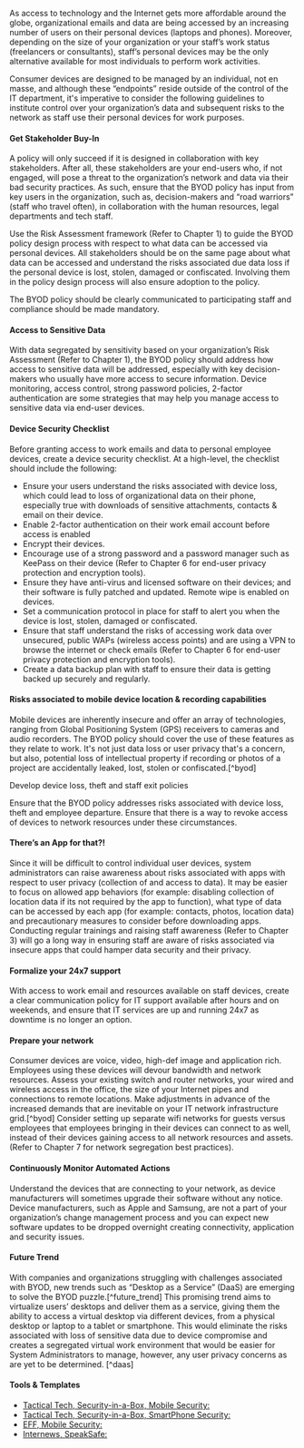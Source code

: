 
As access to technology and the Internet gets more affordable around the globe, organizational emails and data are being accessed by an increasing number of users on their personal devices (laptops and phones). Moreover, depending on the size of your organization or your staff’s work status (freelancers or consultants), staff’s personal devices may be the only alternative available for most individuals to perform work activities.

Consumer devices are designed to be managed by an individual, not en masse, and although these “endpoints” reside outside of the control of the IT department, it's imperative to consider the following guidelines to institute control over your organization’s data and subsequent risks to the network as staff use their personal devices for work purposes.

#### Get Stakeholder Buy-In ####

A policy will only succeed if it is designed in collaboration with key stakeholders. After all, these stakeholders are your end-users who, if not engaged, will pose a threat to the organization’s network and data via their bad security practices. As such, ensure that the BYOD policy has input from key users in the organization, such as, decision-makers and “road warriors” (staff who travel often), in collaboration with the human resources, legal departments and tech staff.

Use the Risk Assessment framework (Refer to Chapter 1) to guide the BYOD policy design process with respect to what data can be accessed via personal devices. All stakeholders should be on the same page about what data can be accessed and understand the risks associated due data loss if the personal device is lost, stolen, damaged or confiscated. Involving them in the policy design process will also ensure adoption to the policy.

The BYOD policy should be clearly communicated to participating staff and compliance should be made mandatory.

#### Access to Sensitive Data ####

With data segregated by sensitivity based on your organization’s Risk Assessment (Refer to Chapter 1), the BYOD policy should address how access to sensitive data will be addressed, especially with key decision-makers who usually have more access to secure information. Device monitoring, access control, strong password policies, 2-factor authentication are some strategies that may help you manage access to sensitive data via end-user devices.

#### Device Security Checklist ####

Before granting access to work emails and data to personal employee devices, create a device security checklist. At a high-level, the checklist should include the following:

- Ensure your users understand the risks associated with device loss, which could lead to loss of organizational data on their phone, especially true with downloads of sensitive attachments, contacts & email on their device.
- Enable 2-factor authentication on their work email account before access is enabled
- Encrypt their devices.
- Encourage use of a strong password and a password manager such as KeePass on their device (Refer to Chapter 6 for end-user privacy protection and encryption tools).
- Ensure they have anti-virus and licensed software on their devices; and their software is fully patched and updated. Remote wipe is enabled on devices.
- Set a communication protocol in place for staff to alert you when the device is lost, stolen, damaged or confiscated.
- Ensure that staff understand the risks of accessing work data over unsecured, public WAPs (wireless access points) and are using a VPN to browse the internet or check emails (Refer to Chapter 6 for end-user privacy protection and encryption tools).
- Create a data backup plan with staff to ensure their data is getting backed up securely and regularly.

#### Risks associated to mobile device location & recording capabilities ####

Mobile devices are inherently insecure and offer an array of technologies, ranging from Global Positioning System (GPS) receivers to cameras and audio recorders. The BYOD policy should cover the use of these features as they relate to work. It's not just data loss or user privacy that's a concern, but also, potential loss of intellectual property if recording or photos of a project are accidentally leaked, lost, stolen or confiscated.[^byod]

Develop device loss, theft and staff exit policies

Ensure that the BYOD policy addresses risks associated with device loss, theft and employee departure. Ensure that there is a way to revoke access of devices to network resources under these circumstances.

#### There’s an App for that?! ####

Since it will be difficult to control individual user devices, system administrators can raise awareness about risks associated with apps with respect to user privacy (collection of and access to data). It may be easier to focus on allowed app behaviors (for example: disabling collection of location data if its not required by the app to function), what type of data can be accessed by each app (for example: contacts, photos, location data) and precautionary measures to consider before downloading apps. Conducting regular trainings and raising staff awareness (Refer to Chapter 3) will go a long way in ensuring staff are aware of risks associated via insecure apps that could hamper data security and their privacy.

#### Formalize your 24x7 support ####

With access to work email and resources available on staff devices, create a clear communication policy for IT support available after hours and on weekends, and ensure that IT services are up and running 24x7 as downtime is no longer an option.

#### Prepare your network ####

Consumer devices are voice, video, high-def image and application rich. Employees using these devices will devour bandwidth and network resources. Assess your existing switch and router networks, your wired and wireless access in the office, the size of your Internet pipes and connections to remote locations. Make adjustments in advance of the increased demands that are inevitable on your IT network infrastructure grid.[^byod] Consider setting up separate wifi networks for guests versus employees that employees bringing in their devices can connect to as well, instead of their devices gaining access to all network resources and assets. (Refer to Chapter 7 for network segregation best practices).

#### Continuously Monitor Automated Actions ####

Understand the devices that are connecting to your network, as device manufacturers will sometimes upgrade their software without any notice. Device manufacturers, such as Apple and Samsung, are not a part of your organization’s change management process and you can expect new software updates to be dropped overnight creating connectivity, application and security issues.

#### Future Trend ####

With companies and organizations struggling with challenges associated with BYOD, new trends such as “Desktop as a Service” (DaaS) are emerging to solve the BYOD puzzle.[^future_trend] This promising trend aims to virtualize users’ desktops and deliver them as a service, giving them the ability to access a virtual desktop via different devices, from a physical desktop or laptop to a tablet or smartphone. This would eliminate the risks associated with loss of sensitive data due to device compromise and creates a segregated virtual work environment that would be easier for System Administrators to manage, however, any user privacy concerns as are yet to be determined. [^daas]


#### Tools & Templates ####

- [Tactical Tech, Security-in-a-Box, Mobile Security:](https://securityinabox.org/en/guide/mobile-phones)
- [Tactical Tech, Security-in-a-Box, SmartPhone Security:](https://securityinabox.org/en/guide/smartphones)
- [EFF, Mobile Security:](https://ssd.eff.org/en/module/problem-mobile-phones)
- [Internews, SpeakSafe:](https://speaksafe.internews.org/)
